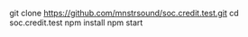 git clone https://github.com/mnstrsound/soc.credit.test.git
cd soc.credit.test
npm install
npm start
